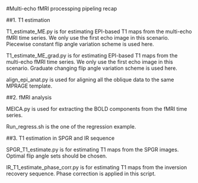 
#Multi-echo fMRI processping pipeling recap

##1. T1 estimation

T1\_estimate\_ME.py is for estimating EPI-based T1 maps from the multi-echo fMRI time series. We only use the first echo image in this scenario. Piecewise constant flip angle variation scheme is used here.

T1\_estimate\_ME_grad.py is for estimating EPI-based T1 maps from the multi-echo fMRI time series. We only use the first echo image in this scenario. Graduate changing flip angle variation scheme is used here.

align\_epi\_anat.py is used for aligning all the oblique data to the same MPRAGE template.

##2. fMRI analysis

MEICA.py is used for extracting the BOLD components from the fMRI time series.

Run\_regress.sh is the one of the regression example.

##3. T1 estimation in SPGR and IR sequence

SPGR\_T1\_estimate.py is for estimating T1 maps from the SPGR images. Optimal flip angle sets should be chosen.

IR\_T1\_estimate\_phase\_corr.py is for estimating T1 maps from the inversion recovery sequence. Phase correction is applied in this script.